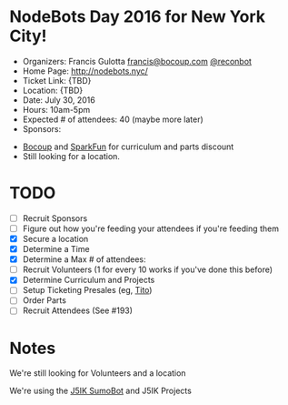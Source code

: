# NodeBots Day 2016 for New York City!

 - Organizers: Francis Gulotta francis@bocoup.com [@reconbot](https://twitter.com/reconbot)
 - Home Page: http://nodebots.nyc/
 - Ticket Link: {TBD}
 - Location: {TBD}
 - Date: July 30, 2016
 - Hours: 10am-5pm
 - Expected # of attendees: 40 (maybe more later)
 - Sponsors:
  * [Bocoup](https://bocoup.com) and [SparkFun](https://www.sparkfun.com) for curriculum and parts discount
  * Still looking for a location.

# TODO

 - [ ] Recruit Sponsors
 - [ ] Figure out how you're feeding your attendees if you're feeding them
 - [x] Secure a location
 - [x] Determine a Time
 - [x] Determine a Max # of attendees:
 - [ ] Recruit Volunteers (1 for every 10 works if you've done this before)
 - [x] Determine Curriculum and Projects
 - [ ] Setup Ticketing Presales (eg, [Tito](https://ti.to/))
 - [ ] Order Parts
 - [ ] Recruit Attendees (See #193)

# Notes
We're still looking for Volunteers and a location

We're using the [J5IK SumoBot](https://www.sparkfun.com/wish_lists/125260) and J5IK Projects
